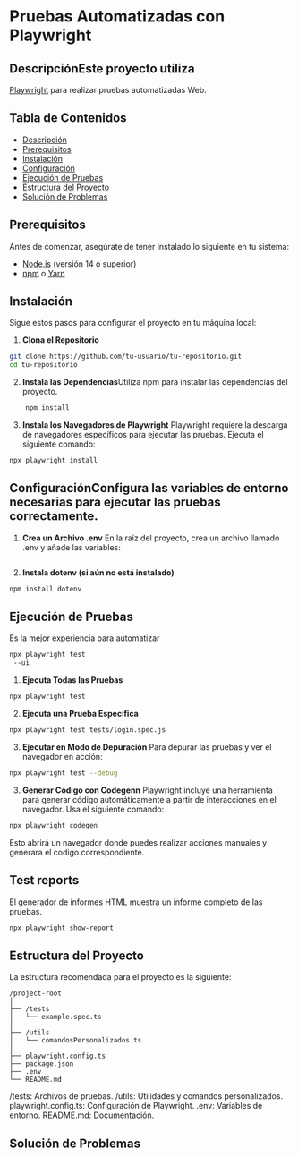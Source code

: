 # Pruebas Automatizadas con Playwright

## DescripciónEste proyecto utiliza 

[Playwright](https://playwright.dev/docs/intro) para realizar pruebas automatizadas Web.

## Tabla de Contenidos
- [Descripción](#descripción)
- [Prerequisitos](#prerequisitos)
- [Instalación](#instalación)
- [Configuración](#configuración)
- [Ejecución de Pruebas](#ejecución-de-pruebas)
- [Estructura del Proyecto](#estructura-del-proyecto)
- [Solución de Problemas](#solución-de-problemas)

## Prerequisitos
Antes de comenzar, asegúrate de tener instalado lo siguiente en tu sistema:
- [Node.js](https://nodejs.org/) (versión 14 o superior)
- [npm](https://www.npmjs.com/) o [Yarn](https://yarnpkg.com/)

## Instalación
Sigue estos pasos para configurar el proyecto en tu máquina local:
1. **Clona el Repositorio**
```bash   
git clone https://github.com/tu-usuario/tu-repositorio.git 
cd tu-repositorio 
```
2. **Instala las Dependencias**Utiliza npm para instalar las dependencias del proyecto.
```bash
    npm install
```
3. **Instala los Navegadores de Playwright**
Playwright requiere la descarga de navegadores específicos para ejecutar las pruebas. Ejecuta el siguiente comando:
```bash
npx playwright install
```
## ConfiguraciónConfigura las variables de entorno necesarias para ejecutar las pruebas correctamente.
1. **Crea un Archivo .env** 
En la raíz del proyecto, crea un archivo llamado .env y añade las variables:
```bash

```
2. **Instala dotenv (si aún no está instalado)**
```bash
npm install dotenv
```
## **Ejecución de Pruebas** 
Es la mejor experiencia para automatizar
```bash
npx playwright test
 --ui
 ```
1. **Ejecuta Todas las Pruebas**
```bash
npx playwright test
```
2. **Ejecuta una Prueba Específica**
```bash
npx playwright test tests/login.spec.js
```
3. **Ejecutar en Modo de Depuración**
Para depurar las pruebas y ver el navegador en acción:
```bash
npx playwright test --debug
```
3. **Generar Código con Codegenn**
Playwright incluye una herramienta para generar código automáticamente a partir de interacciones en el navegador. Usa el siguiente comando:
```bash
npx playwright codegen
```
Esto abrirá un navegador donde puedes realizar acciones manuales y generara el codigo correspondiente.

## **Test reports**
El generador de informes HTML muestra un informe completo de las pruebas.

```bash
npx playwright show-report
```




## **Estructura del Proyecto**
La estructura recomendada para el proyecto es la siguiente:
```
/project-root
│
├── /tests
│   └── example.spec.ts
│
├── /utils
│   └── comandosPersonalizados.ts
│
├── playwright.config.ts
├── package.json
├── .env
└── README.md
```
/tests: Archivos de pruebas.
/utils: Utilidades y comandos personalizados.
playwright.config.ts: Configuración de Playwright.
.env: Variables de entorno.
README.md: Documentación.


## **Solución de Problemas**





